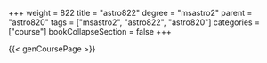 +++
weight = 822
title = "astro822"
degree = "msastro2"
parent = "astro820"
tags = ["msastro2", "astro822", "astro820"]
categories = ["course"]
bookCollapseSection = false
+++

{{< genCoursePage >}}

